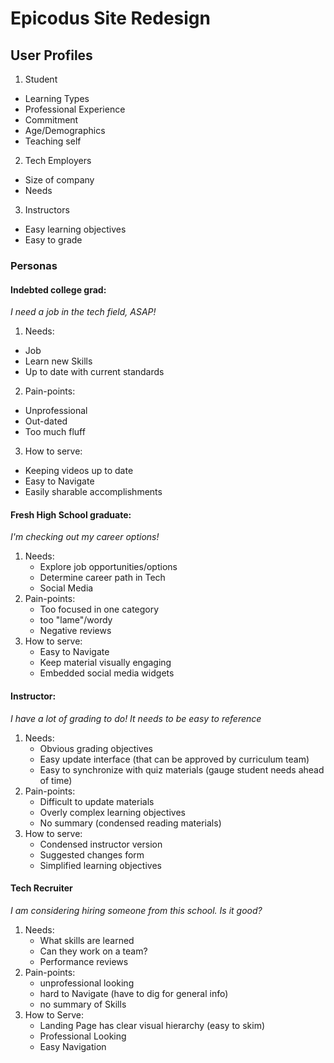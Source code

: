 # Epicodus Site Redesign



## User Profiles
1. Student
  * Learning Types
  * Professional Experience
  * Commitment
  * Age/Demographics
  * Teaching self
2. Tech Employers
  * Size of company
  * Needs
3. Instructors
  * Easy learning objectives
  * Easy to grade

### Personas
#### Indebted college grad:
_I need a job in the tech field, ASAP!_

1. Needs:
  * Job
  * Learn new Skills
  * Up to date with current standards
2. Pain-points:
  * Unprofessional
  * Out-dated
  * Too much fluff
3. How to serve:
  * Keeping videos up to date
  * Easy to Navigate
  * Easily sharable accomplishments

#### Fresh High School graduate:
_I'm checking out my career options!_

1. Needs:
   * Explore job opportunities/options
   * Determine career path in Tech
   * Social Media
2. Pain-points:
   * Too focused in one category
   * too "lame"/wordy
   * Negative reviews
3. How to serve:
   * Easy to Navigate
   * Keep material visually engaging
   * Embedded social media widgets

#### Instructor:
 _I have a lot of grading to do! It needs to be easy to reference_

 1. Needs:
    * Obvious grading objectives
    * Easy update interface (that can be approved by curriculum team)
    * Easy to synchronize with quiz materials (gauge student needs ahead of time)
 2. Pain-points:
    * Difficult to update materials
    * Overly complex learning objectives
    * No summary (condensed reading materials)
 3. How to serve:
    * Condensed instructor version
    * Suggested changes form
    * Simplified learning objectives

#### Tech Recruiter
_I am considering hiring someone from this school. Is it good?_

1.  Needs:
    * What skills are learned
    * Can they work on a team?
    * Performance reviews
2.  Pain-points:
    * unprofessional looking
    * hard to Navigate (have to dig for general info)
    * no summary of Skills
3.  How to Serve:
    * Landing Page has clear visual hierarchy (easy to skim)
    * Professional Looking
    * Easy Navigation 
